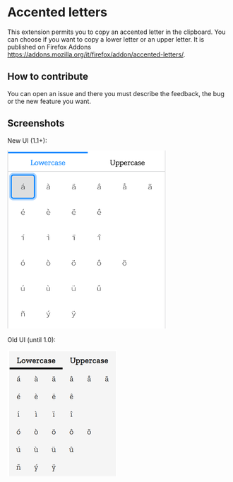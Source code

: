 # Accented letters
This extension permits you to copy an accented letter in the clipboard. You can choose if you want to copy a lower letter or an upper letter.
It is published on Firefox Addons https://addons.mozilla.org/it/firefox/addon/accented-letters/.

## How to contribute
You can open an issue and there you must describe the feedback, the bug or the new feature you want.

## Screenshots

New UI (1.1+):

<img src="screenshots/screenshot_new.png" alt="screenshot new UI" style="zoom:50%;" />&nbsp;

Old UI (until 1.0):

<img src="screenshots/screenshot_old.png" alt="screenshot old" style="zoom:50%;" />